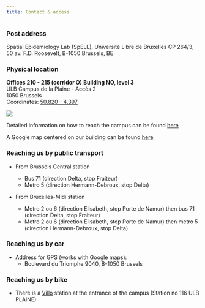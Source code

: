 ```yaml
---
title: Contact & access
---
```


### Post address

Spatial Epidemiology Lab (SpELL), 
Université Libre de Bruxelles CP 264/3, 
50 av. F.D. Roosevelt, 
B-1050 Brussels, BE  

### Physical location

**Offices 210 - 215 (corridor O)**
**Building NO, level 3**  
ULB Campus de la Plaine - Accès 2  
1050 Brussels  
Coordinates: [50.820 - 4.397](https://www.google.be/maps/@50.82,4.397,19z)  

![](/images/campusmap.png)

Detailed information on how to reach the campus can be found [here](https://www.ulb.ac.be/campus/plaine/plan-en.html) 

A Google map centered on our building can be found [here](https://www.google.be/maps/@50.82,4.397,19z)   


### Reaching us by public transport

* From Brussels Central station
    + Bus 71 (direction Delta, stop Fraiteur)
    + Metro 5 (direction Hermann-Debroux, stop Delta)  
 
* From Bruxelles-Midi station
    + Metro 2 ou 6 (direction Elisabeth, stop Porte de Namur) then bus 71 (direction Delta, stop Fraiteur)
    + Metro 2 ou 6 (direction Elisabeth, stop Porte de Namur) then metro 5 (direction Hermann-Debroux, stop Delta)  

### Reaching us by car

* Address for GPS (works with Google maps):
    + Boulevard du Triomphe 9040, B-1050 Brussels  

### Reaching us by bike

* There is a [Villo](http://en.villo.be) station at the entrance of the campus (Station no 116 ULB PLAINE)

